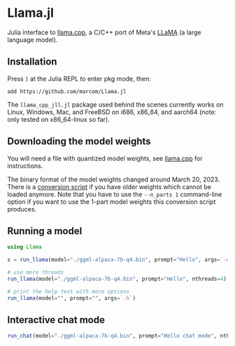 # Llama.jl

Julia interface to
[llama.cpp](https://github.com/ggerganov/llama.cpp), a C/C++ port of
Meta's [LLaMA](https://arxiv.org/abs/2302.13971) (a large language
model).

## Installation

Press `]` at the Julia REPL to enter pkg mode, then:

```
add https://github.com/marcom/Llama.jl
```

The `llama_cpp_jll.jl` package used behind the scenes currently works
on Linux, Windows, Mac, and FreeBSD on i686, x86_64, and aarch64 (note: only
tested on x86_64-linux so far).

## Downloading the model weights

You will need a file with quantized model weights, see
[llama.cpp](https://github.com/ggerganov/llama.cpp) for instructions.

The binary format of the model weights changed around March
20, 2023. There is a [conversion
script](https://gist.github.com/eiz/828bddec6162a023114ce19146cb2b82)
if you have older weights which cannot be loaded anymore. Note that
you have to use the `--n_parts 1` command-line option if you want to
use the 1-part model weights this conversion script produces.

## Running a model

```julia
using Llama

s = run_llama(model="./ggml-alpaca-7b-q4.bin", prompt="Hello", args=`-n 16`)

# use more threads
run_llama(model="./ggml-alpaca-7b-q4.bin", prompt="Hello", nthreads=4)

# print the help text with more options
run_llama(model="", prompt="", args=`-h`)
```

## Interactive chat mode

```julia
run_chat(model="./ggml-alpaca-7b-q4.bin", prompt="Hello chat mode", nthreads=4)
```
